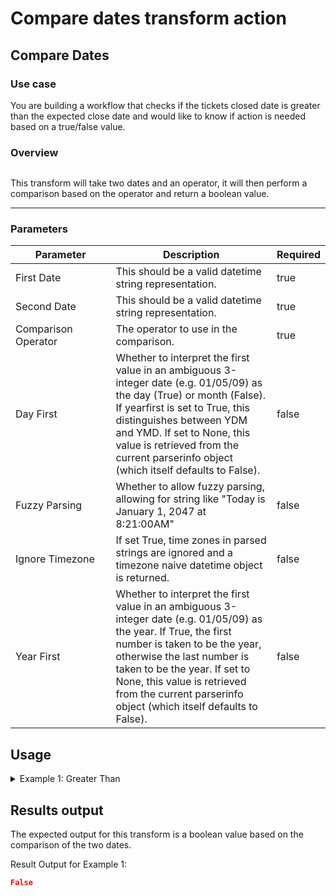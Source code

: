 # Compare dates transform action

## Compare Dates

### Use case

You are building a workflow that checks if the tickets closed date is greater than the expected close date and would like to know if action is needed based on a true/false value.

### Overview

<figure><img src="../../../../.gitbook/assets/Screenshot 2025-04-04 at 3.12.19 PM (1).png" alt=""><figcaption></figcaption></figure>

This transform will take two dates and an operator, it will then perform a comparison based on the operator and return a boolean value.

***

### Parameters

<table><thead><tr><th width="217">Parameter</th><th width="417.3333333333333">Description</th><th data-type="checkbox">Required</th></tr></thead><tbody><tr><td>First Date</td><td>This should be a valid datetime string representation.</td><td>true</td></tr><tr><td>Second Date</td><td>This should be a valid datetime string representation.</td><td>true</td></tr><tr><td>Comparison Operator</td><td>The operator to use in the comparison.</td><td>true</td></tr><tr><td>Day First</td><td>Whether to interpret the first value in an ambiguous 3-integer date (e.g. 01/05/09) as the day (True) or month (False). If yearfirst is set to True, this distinguishes between YDM and YMD. If set to None, this value is retrieved from the current parserinfo object (which itself defaults to False).</td><td>false</td></tr><tr><td>Fuzzy Parsing</td><td>Whether to allow fuzzy parsing, allowing for string like "Today is January 1, 2047 at 8:21:00AM"</td><td>false</td></tr><tr><td>Ignore Timezone</td><td>If set True, time zones in parsed strings are ignored and a timezone naive datetime object is returned.</td><td>false</td></tr><tr><td>Year First</td><td>Whether to interpret the first value in an ambiguous 3-integer date (e.g. 01/05/09) as the year. If True, the first number is taken to be the year, otherwise the last number is taken to be the year. If set to None, this value is retrieved from the current parserinfo object (which itself defaults to False).</td><td>false</td></tr></tbody></table>

## Usage

<details>

<summary>Example 1: Greater Than</summary>

Inputs:**First Date:** 2025-03-13T04:00:00.000Z**Second Date:** 2025-03-14T04:00:00.000Z**Comparison Operator:** >**Day First:** None**Fuzzy Parsing:** True**Ignore Timezone:** False**Year First:** None

</details>

## Results output

The expected output for this transform is a boolean value based on the comparison of the two dates.

Result Output for Example 1:

```json
False
```
